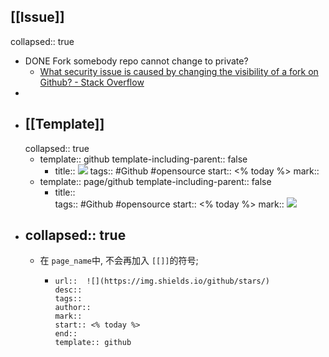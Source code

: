 ## [[Issue]]
collapsed:: true
  - DONE Fork somebody repo cannot change to private?
    - [What security issue is caused by changing the visibility of a fork on Github? - Stack Overflow](https://stackoverflow.com/questions/71446341/what-security-issue-is-caused-by-changing-the-visibility-of-a-fork-on-github)
  -
- ## [[Template]]
  collapsed:: true
  - template:: github
    template-including-parent:: false
    - title:: ![](https://img.shields.io/github/stars/) 
      tags:: #Github #opensource 
      start:: <% today %>
      mark::
  - template:: page/github
    template-including-parent:: false
    - title::  
      tags:: #Github #opensource 
      start:: <% today %>
      mark:: ![](https://img.shields.io/github/stars/)
- collapsed:: true
  ---
  - 在 `page_name`中,  不会再加入 `[[]]`的符号;
    - ```
      url::  ![](https://img.shields.io/github/stars/)
      desc:: 
      tags:: 
      author:: 
      mark:: 
      start:: <% today %>
      end:: 
      template:: github
      ```